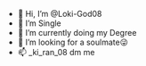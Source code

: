 - 👋 Hi, I’m @Loki-God08
- 👀 I’m Single
- 🌱 I’m currently doing my Degree
- 💞️ I’m looking for a soulmate😜
- 📫 _ki_ran_08 dm me

<!---
Loki-God08/Loki-God08 is a ✨ special ✨ repository because its `README.md` (this file) appears on your GitHub profile.
You can click the Preview link to take a look at your changes.
--->
